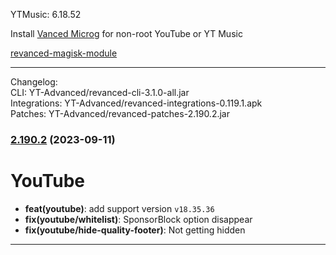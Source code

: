 YTMusic: 6.18.52  

Install [Vanced Microg](https://github.com/TeamVanced/VancedMicroG/releases) for non-root YouTube or YT Music  

[revanced-magisk-module](https://github.com/j-hc/revanced-magisk-module)  

---
Changelog:  
CLI: YT-Advanced/revanced-cli-3.1.0-all.jar  
Integrations: YT-Advanced/revanced-integrations-0.119.1.apk  
Patches: YT-Advanced/revanced-patches-2.190.2.jar  

### [2.190.2](https://github.com/YT-Advanced/ReX-patches/compare/v2.190.1...v2.190.2) (2023-09-11)

# YouTube
- **feat(youtube)**: add support version `v18.35.36`
- **fix(youtube/whitelist)**: SponsorBlock option disappear
- **fix(youtube/hide-quality-footer)**: Not getting hidden
---  
